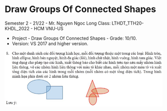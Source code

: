 # Draw Groups Of Connected Shapes

Semester 2 - 21/22 - Mr. Nguyen Ngoc Long 
 Class: LTHDT_TTH20-KHDL_2022 - HCM VNU-US

- Project - Draw Groups Of Connected Shapes - Grade: 10/10.
- Version: VS 2017 and higher version.

![](demo/images/d1.jpg)



